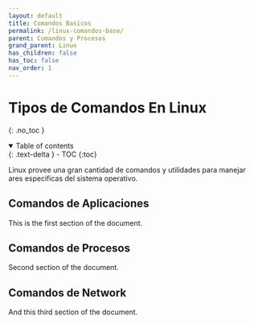 ```yaml
---
layout: default
title: Comandos Basicos
permalink: /linux-comandos-base/
parent: Comandos y Procesos
grand_parent: Linux
has_children: false
has_toc: false
nav_order: 1
---
```


# Tipos de Comandos En Linux
{: .no_toc }

<details open markdown="block">
  <summary>
    Table of contents
  </summary>
  {: .text-delta }
- TOC
{:toc}
</details>

Linux provee una gran cantidad de comandos y utilidades para manejar ares especificas del sistema operativo. 
## Comandos de Aplicaciones

This is the first section of the document.
## Comandos de Procesos

Second section of the document.

## Comandos de Network

And this third section of the document.
 